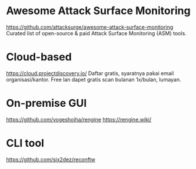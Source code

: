 # Awesome Attack Surface Monitoring
https://github.com/attacksurge/awesome-attack-surface-monitoring
Curated list of open-source & paid Attack Surface Monitoring (ASM) tools.

# Cloud-based
https://cloud.projectdiscovery.io/
Daftar gratis, syaratnya pakai email organisasi/kantor. Free lan dapet gratis scan bulanan 1x/bulan, lumayan.

# On-premise GUI
https://github.com/yogeshojha/rengine
https://rengine.wiki/

# CLI tool
https://github.com/six2dez/reconftw